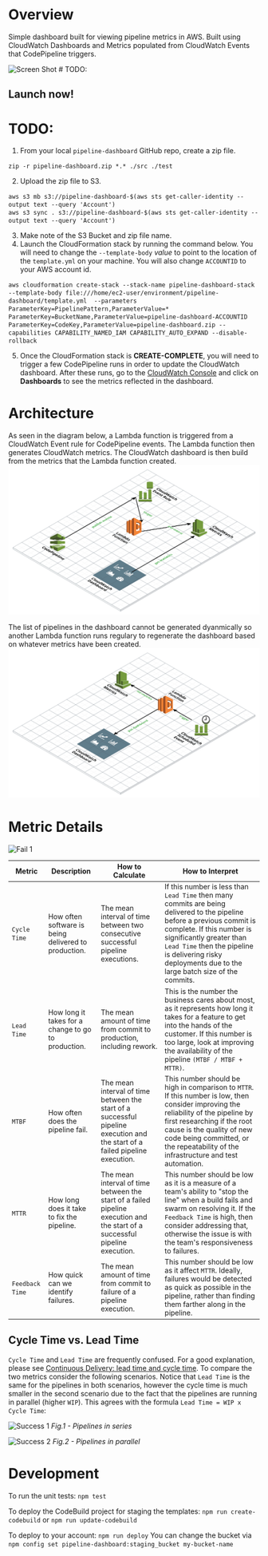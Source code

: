 # Overview

Simple dashboard built for viewing pipeline metrics in AWS. Built using CloudWatch Dashboards and Metrics populated from CloudWatch Events that CodePipeline triggers.

![Screen Shot](https://github.com/stelligent/pipeline-dashboard/blob/master/docs/screen-shot.png) # TODO:

## Launch now!

# TODO:
1. From your local `pipeline-dashboard` GitHub repo, create a zip file.
```
zip -r pipeline-dashboard.zip *.* ./src ./test
```
2. Upload the zip file to S3.

```
aws s3 mb s3://pipeline-dashboard-$(aws sts get-caller-identity --output text --query 'Account')
aws s3 sync . s3://pipeline-dashboard-$(aws sts get-caller-identity --output text --query 'Account')
```
3. Make note of the S3 Bucket and zip file name.
4. Launch the CloudFormation stack by running the command below. You will need to change the `--template-body` *value* to point to the location of the `template.yml` on your machine. You will also change `ACCOUNTID` to your AWS account id.
```
aws cloudformation create-stack --stack-name pipeline-dashboard-stack --template-body file:///home/ec2-user/environment/pipeline-dashboard/template.yml  --parameters ParameterKey=PipelinePattern,ParameterValue=* ParameterKey=BucketName,ParameterValue=pipeline-dashboard-ACCOUNTID ParameterKey=CodeKey,ParameterValue=pipeline-dashboard.zip --capabilities CAPABILITY_NAMED_IAM CAPABILITY_AUTO_EXPAND --disable-rollback
```
5. Once the CloudFormation stack is **CREATE-COMPLETE**, you will need to trigger a few CodePipeline runs in order to update the CloudWatch dashboard. After these runs, go to the [CloudWatch Console](https://console.aws.amazon.com/cloudwatch) and click on **Dashboards** to see the metrics reflected in the dashboard. 

# Architecture

As seen in the diagram below, a Lambda function is triggered from a CloudWatch Event rule for CodePipeline events.  The Lambda function then generates CloudWatch metrics.  The CloudWatch dashboard is then build from the metrics that the Lambda function created.
![Metric Diagram](docs/pipeline-dashboard.png)

The list of pipelines in the dashboard cannot be generated dyanmically so another Lambda function runs regulary to regenerate the dashboard based on whatever metrics have been created.
![Dashboard Builder Diagram](docs/pipeline-dashboard-builder.png)


# Metric Details

![Fail 1](docs/pipeline-dashboard-fail-1.png)

| Metric | Description | How to Calculate | How to Interpret |
| -------| ----------- | ---------------- | ---------------- |
| `Cycle Time` | How often software is being delivered to production.  | The mean interval of time between two consecutive successful pipeline executions. | If this number is less than `Lead Time` then many commits are being delivered to the pipeline before a previous commit is complete.  If this number is significantly greater than `Lead Time` then the pipeline is delivering risky deployments due to the large batch size of the commits. |
| `Lead Time` | How long it takes for a change to go to production.  | The mean amount of time from commit to production, including rework. | This is the number the business cares about most, as it represents how long it takes for a feature to get into the hands of the customer.  If this number is too large, look at improving the availability of the pipeline `(MTBF / MTBF + MTTR)`. |
| `MTBF` | How often does the pipeline fail.  | The mean interval of time between the start of a successful pipeline execution and the start of a failed pipeline execution.| This number should be high in comparison to `MTTR`.  If this number is low, then consider improving the reliability of the pipeline by first researching if the root cause is the quality of new code being committed, or the repeatability of the infrastructure and test automation. |
| `MTTR` | How long does it take to fix the pipeline.  | The mean interval of time between the start of a failed pipeline execution and the start of a successful pipeline execution.| This number should be low as it is a measure of a team's ability to "stop the line" when a build fails and swarm on resolving it. If the `Feedback Time` is high, then consider addressing that, otherwise the issue is with the team's responsiveness to failures.|
| `Feedback Time` | How quick can we identify failures.  | The mean amount of time from commit to failure of a pipeline execution.  | This number should be low as it affect `MTTR`.  Ideally, failures would be detected as quick as possible in the pipeline, rather than finding them farther along in the pipeline.  |

## Cycle Time vs. Lead Time
`Cycle Time` and `Lead Time` are frequently confused.  For a good explanation, please see [Continuous Delivery: lead time and cycle time](http://www.caroli.org/continuous-delivery-lead-time-and-cycle-time/).  To compare the two metrics consider the following scenarios.  Notice that `Lead Time` is the same for the pipelines in both scenarios, however the cycle time is much smaller in the second scenario due to the fact that the pipelines are running in parallel (higher `WIP`).  This agrees with the formula `Lead Time = WIP x Cycle Time`:

![Success 1](docs/pipeline-dashboard-success-1.png)
*Fig.1 - Pipelines in series*

![Success 2](docs/pipeline-dashboard-success-2.png)
*Fig.2 - Pipelines in parallel*


# Development

To run the unit tests: `npm test`

To deploy the CodeBuild project for staging the templates: `npm run create-codebuild` or `npm run update-codebuild`

To deploy to your account: `npm run deploy`
You can change the bucket via `npm config set pipeline-dashboard:staging_bucket my-bucket-name`

